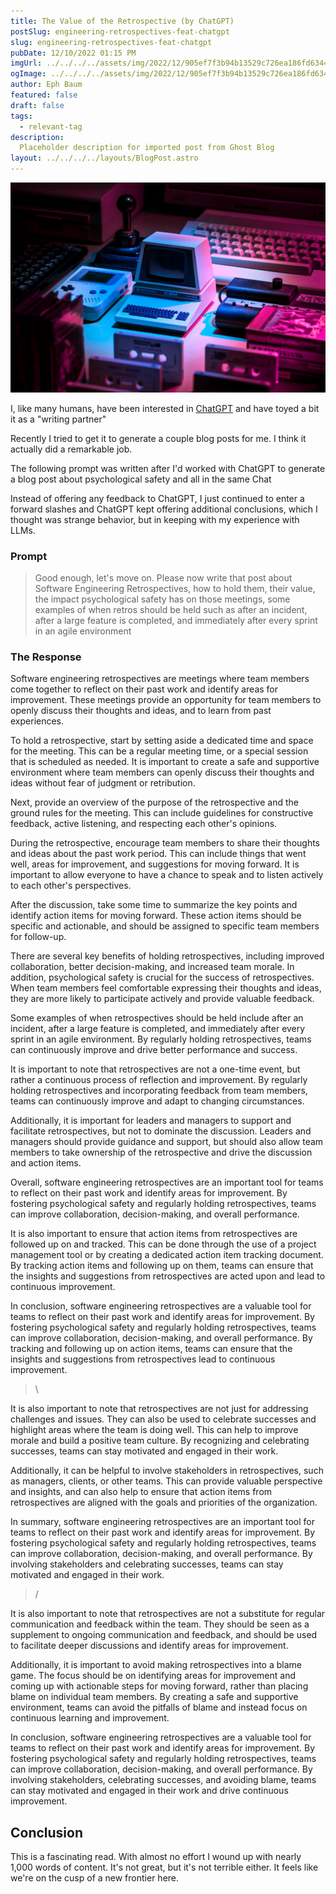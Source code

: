 ```yaml
---
title: The Value of the Retrospective (by ChatGPT)
postSlug: engineering-retrospectives-feat-chatgpt
slug: engineering-retrospectives-feat-chatgpt
pubDate: 12/10/2022 01:15 PM
imgUrl: ../../../../assets/img/2022/12/905ef7f3b94b13529c726ea186fd6344490ef98c.jpeg
ogImage: ../../../../assets/img/2022/12/905ef7f3b94b13529c726ea186fd6344490ef98c.jpeg
author: Eph Baum
featured: false
draft: false
tags:
  - relevant-tag
description:
  Placeholder description for imported post from Ghost Blog
layout: ../../../../layouts/BlogPost.astro
---
```


![Featured Image](../../../../assets/img/2022/12/905ef7f3b94b13529c726ea186fd6344490ef98c.jpeg)

I, like many humans, have been interested in [ChatGPT](https://chat.openai.com) and have toyed a bit it as a "writing partner"

Recently I tried to get it to generate a couple blog posts for me. I think it actually did a remarkable job.

The following prompt was written after I'd worked with ChatGPT to generate a blog post about psychological safety and all in the same Chat

Instead of offering any feedback to ChatGPT, I just continued to enter a forward slashes and ChatGPT kept offering additional conclusions, which I thought was strange behavior, but in keeping with my experience with LLMs.

### Prompt

> Good enough, let's move on. Please now write that post about Software Engineering Retrospectives, how to hold them, their value, the impact psychological safety has on those meetings, some examples of when retros should be held such as after an incident, after a large feature is completed, and immediately after every sprint in an agile environment

### The Response

Software engineering retrospectives are meetings where team members come together to reflect on their past work and identify areas for improvement. These meetings provide an opportunity for team members to openly discuss their thoughts and ideas, and to learn from past experiences.

To hold a retrospective, start by setting aside a dedicated time and space for the meeting. This can be a regular meeting time, or a special session that is scheduled as needed. It is important to create a safe and supportive environment where team members can openly discuss their thoughts and ideas without fear of judgment or retribution.

Next, provide an overview of the purpose of the retrospective and the ground rules for the meeting. This can include guidelines for constructive feedback, active listening, and respecting each other's opinions.

During the retrospective, encourage team members to share their thoughts and ideas about the past work period. This can include things that went well, areas for improvement, and suggestions for moving forward. It is important to allow everyone to have a chance to speak and to listen actively to each other's perspectives.

After the discussion, take some time to summarize the key points and identify action items for moving forward. These action items should be specific and actionable, and should be assigned to specific team members for follow-up.

There are several key benefits of holding retrospectives, including improved collaboration, better decision-making, and increased team morale. In addition, psychological safety is crucial for the success of retrospectives. When team members feel comfortable expressing their thoughts and ideas, they are more likely to participate actively and provide valuable feedback.

Some examples of when retrospectives should be held include after an incident, after a large feature is completed, and immediately after every sprint in an agile environment. By regularly holding retrospectives, teams can continuously improve and drive better performance and success.

It is important to note that retrospectives are not a one-time event, but rather a continuous process of reflection and improvement. By regularly holding retrospectives and incorporating feedback from team members, teams can continuously improve and adapt to changing circumstances.

Additionally, it is important for leaders and managers to support and facilitate retrospectives, but not to dominate the discussion. Leaders and managers should provide guidance and support, but should also allow team members to take ownership of the retrospective and drive the discussion and action items.

Overall, software engineering retrospectives are an important tool for teams to reflect on their past work and identify areas for improvement. By fostering psychological safety and regularly holding retrospectives, teams can improve collaboration, decision-making, and overall performance.

It is also important to ensure that action items from retrospectives are followed up on and tracked. This can be done through the use of a project management tool or by creating a dedicated action item tracking document. By tracking action items and following up on them, teams can ensure that the insights and suggestions from retrospectives are acted upon and lead to continuous improvement.

In conclusion, software engineering retrospectives are a valuable tool for teams to reflect on their past work and identify areas for improvement. By fostering psychological safety and regularly holding retrospectives, teams can improve collaboration, decision-making, and overall performance. By tracking and following up on action items, teams can ensure that the insights and suggestions from retrospectives lead to continuous improvement.

> \\

It is also important to note that retrospectives are not just for addressing challenges and issues. They can also be used to celebrate successes and highlight areas where the team is doing well. This can help to improve morale and build a positive team culture. By recognizing and celebrating successes, teams can stay motivated and engaged in their work.

Additionally, it can be helpful to involve stakeholders in retrospectives, such as managers, clients, or other teams. This can provide valuable perspective and insights, and can also help to ensure that action items from retrospectives are aligned with the goals and priorities of the organization.

In summary, software engineering retrospectives are an important tool for teams to reflect on their past work and identify areas for improvement. By fostering psychological safety and regularly holding retrospectives, teams can improve collaboration, decision-making, and overall performance. By involving stakeholders and celebrating successes, teams can stay motivated and engaged in their work.

> /

It is also important to note that retrospectives are not a substitute for regular communication and feedback within the team. They should be seen as a supplement to ongoing communication and feedback, and should be used to facilitate deeper discussions and identify areas for improvement.

Additionally, it is important to avoid making retrospectives into a blame game. The focus should be on identifying areas for improvement and coming up with actionable steps for moving forward, rather than placing blame on individual team members. By creating a safe and supportive environment, teams can avoid the pitfalls of blame and instead focus on continuous learning and improvement.

In conclusion, software engineering retrospectives are a valuable tool for teams to reflect on their past work and identify areas for improvement. By fostering psychological safety and regularly holding retrospectives, teams can improve collaboration, decision-making, and overall performance. By involving stakeholders, celebrating successes, and avoiding blame, teams can stay motivated and engaged in their work and drive continuous improvement.

Conclusion
----------

This is a fascinating read. With almost no effort I wound up with nearly 1,000 words of content. It's not great, but it's not terrible either. It feels like we're on the cusp of a new frontier here.
